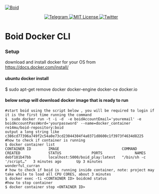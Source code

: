 <a href="https://www.boid.com/"><img src="https://raw.githubusercontent.com/Boid-John/eos-airdrops/master/logos/BoidLogo-lg.png" title="Boid" alt="Boid"></a>

<p align="center">
    <a href="https://t.me/Boidcom_official">
        <img src="https://img.shields.io/discord/431917998102675485.svg" alt="Telegram">
    </a>
    <a href="LICENSE">
        <img src="https://img.shields.io/badge/license-MIT-brightgreen.svg" alt="MIT License">
    </a>
    <a href="https://twitter.com/boidcom">
        <img src="https://img.shields.io/twitter/url/http/shields.io.svg?style=social&style=plastic" alt="Twitter">
    </a>
</p>


# Boid Docker CLI

### Setup


download and install docker for your OS from  https://docs.docker.com/install/
#### ubuntu docker install
$ sudo apt-get remove docker docker-engine docker-ce docker.io


#### below setup will download docker image that is ready to run 

```shell
#start boid using the script below , you will be required to login if it is the first time running the command
$  sudo docker run -t -i -d  -e boidAccountEmail='youremail' -e boidAccountPassWord='yourpassword' --name=docker_container  re14mu/boid-repository:boid 
output a long string like
c386cd77396a749f2c54a0e73cd23044304f4a0371d8600c1f3973f4634d8225
#how to check if container is running
$ docker container list
CONTAINER ID        IMAGE                             COMMAND                  CREATED             STATUS              PORTS               NAMES
debf181b47bb        localhost:5000/boid_play:latest   "/bin/sh -c '/script…"   3 minutes ago       Up 3 minutes                            wonderful_curran
# how to check if boid is running inside container, note: project may take while to load all CPU CORES, about 3 minutes  
$ docker exec -ti <CONTAINER ID> boidcmd status
#how to stop container
$ docker container stop <ONTAINER ID>









